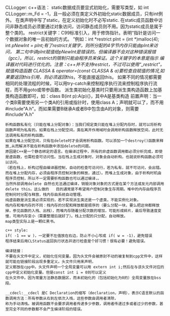 CLLogger:
	c++语法：
	static数据成员要显式初始化，需要写类型，如 int CLLogger::m_Fd = -1，且一般必须在类定义外初始化static数据成员，只有int例外。
	在类声明中写了static，在定义初始化时不必写static.
	在static成员函数中访问非静态成员必须要通过对象访问，访问静态成员则不用。因为static成员是属于整个类的。
	restrict关键字：C99标准引入，用于修饰指针。表明“指针是访问一个数据对象的唯一且初始的方式。
	”例如：int *restrict pInt = (int *)malloc(4); int *pNewInt = pInt;有了restrict关键字，则所分配的4字节内存只能由pInt来访问，
	第二句中讲pInt赋值给pNewInt是错误的。但编译器不会对这种错误报错（gcc）。所以，restrict的限制只能由程序员来保证。这个关键字的本意是指示
	编译器对代码进行优化的。注意：c++并不支持restrict，不过可以使用“_restrict"。
	赋值构造函数 CLASSA & operator=(const CLASSA & a)要检查自赋值的情况,如果要返回this引用，则必须返回*this，不能直接返回this。
	如果不同的情况都需要相同的处理流程的时候，可以用try-catch来控制程序执行流来控制程序执行流程，而不用goto或带参函数。
	派生类初始化基类时只要用派生类构造函数上加基类构造函数即可，如：class B(int p):A(p){}，其中A是基类构造 
	前置声明：当一个类B需要使用另一个类A的引用或指针时，使用class A；声明就可以了，而不用#include"A.h"。而如果需要B继承A或者B中包含由A的对象，则需要#include"A.h"
	
	析构函数私有化（只能在堆上分配对象）：当我们规定类只能在堆上分配内存时，就可以将析构函数声明为私有的。如果在栈上分配空间，类在离开作用域时会调用析构函数释放空间，此时无法调用私有的析构函数。
	如果在堆上分配空间，只有在delete时才会调用析构函数。可以添加一个destroy()函数来释放,从而解决不能在析构函数中添加delete的问题。
	原因是C++是一个静态绑定的语言。在编译过程中，所有的非虚函数调用都必须分析完成，即使是虚函数，也需检查可访问性。当在栈上生成对象时，对象会自动析构，也就说析构函数必须可以访问。
	（若在栈上，析构过程由编译器控制，自动的检查可访问行，若为私有，就不可访问，会出错。而在堆上分配内存，必须由程序员控制对象的释放，通过）。而堆上生成对象，由于析构时机由程序员控制，所以不一定需要析构函数也可以通过编译，。
	当然外部调用delete 自然也无法通过编译，销毁对象对象的方式是在某个方法或友元内部调用delete this。这么做的	目的通常是不希望用户控制对象生存周期。堆中的内存由程序员控制何时分配与释放，栈内存由系统自动管理。
	纯虚函数是派生类必须实现的，若不实现派生类还是一个虚类，不能实例化对象。
	栈内存和堆内存的不同：栈内存的分配和释放都是顺序的（要么分配一块，要么把这块都释放掉，参见函数的入栈、出栈），而堆内存随着分配次数的增加，可能形成碎片，最后导致速度变慢，可用内存变小（需要整理后就好了）。栈上分配的只分配，自动释放。
	map类型实际上是一颗红黑书。
	
	c++ style:
	if( -1 == w )，一定要不左值放在右边，防止不小心写成 if( w = -1)，避免错误
	程序结束后用CLStatus返回执行状态并进行检查是个好习惯！很有必要！避免错误。
	
	编译链接：
	不要在头文件中定义，初始化任何变量。因为头文件会被原封不动的被复制到cpp文件中，这样就可能在链接阶段出现多重定义。头文件只用来声明，
	定义都放在cpp中。头文件声明一个全局变量可以用 extern int i;然后在与该头文件对应的cpp中定义初始化变量。但是const int i = 0则可以定义
	在头文件中。因为常量方法静态数据区，而未初始化的（包括初始化为0的）全局变量放在bss段。
	
	__cdecl:__cdecl 是C Declaration的缩写（declaration，声明），表示C语言默认的函数调用方法：所有参数从右到左依次入栈，这些参数由调用者清除，
	称为手动清栈。被调用函数不会要求调用者传递多少参数，调用者传递过多或者过少的参数，甚至完全不同的参数都不会产生编译阶段的错误。